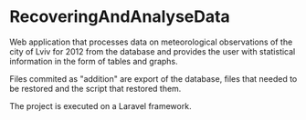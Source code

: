 # RecoveringAndAnalyseData
Web application that processes data on meteorological observations of the city of Lviv for 2012 from the database and provides the user with statistical information in the form of tables and graphs.

Files commited as "addition" are export of the database, files that needed to be restored and the script that restored them. 

The project is executed on a Laravel framework.

